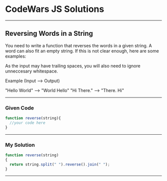 # CodeWars JS Solutions

---

## Reversing Words in a String

You need to write a function that reverses the words in a given string. A word can also fit an empty string. If this is not clear enough, here are some examples:

As the input may have trailing spaces, you will also need to ignore unneccesary whitespace.

Example (Input --> Output)

"Hello World" --> "World Hello"
"Hi There." --> "There. Hi"

---

### Given Code


```js
function reverse(string){
  //your code here
}
```

---

### My Solution 


```js
function reverse(string)
{
  return string.split(" ").reverse().join(" ");
}
```


---
